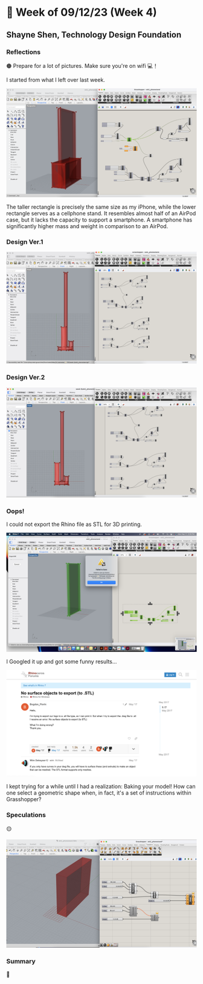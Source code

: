 # 👼 Week of 09/12/23 (Week 4)
## Shayne Shen, Technology Design Foundation

### Reflections
🟠 Prepare for a lot of pictures. Make sure you're on wifi 💻！

I started from what I left over last week. 

![Grasshopper tutorial 01](ss01.png)

The taller rectangle is precisely the same size as my iPhone, while the lower rectangle serves as a cellphone stand. It resembles almost half of an AirPod case, but it lacks the capacity to support a smartphone. A smartphone has significantly higher mass and weight in comparison to an AirPod.

### Design Ver.1

![design ver.1](designv1.png)

### Design Ver.2

![design ver.2](designv2.png)

### Oops! 
I could not export the Rhino file as STL for 3D printing. 

![CANNOT SAVE](fail2.png)

I Googled it up and got some funny results...

![CANNOT SAVE](quiz1.png)

I kept trying for a while until I had a realization: Baking your model! How can one select a geometric shape when, in fact, it's a set of instructions within Grasshopper?

### Speculations
🟡 

![Generative cuboids](phonestand_test.png)


### Summary
🔵 
